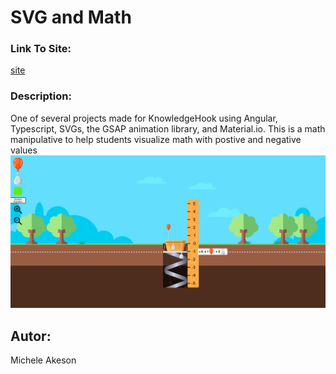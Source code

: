 # **SVG and Math**
### **Link To Site:**
[site](https://regal-treacle-65912d.netlify.app/)


### **Description:**
One of several projects made for KnowledgeHook using Angular, Typescript, SVGs, the GSAP animation library, and Material.io. This is a math manipulative to
help students visualize math with postive and negative values
![](./assets/knowledgeHookBallons.png)



## **Autor:**
Michele Akeson

